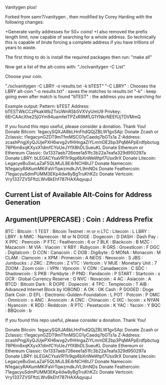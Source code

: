 Vanitygen plus!

Forked from samr7/vanitygen ,
then modified by Corey Harding with the following changes:

+Generate vanity addresses for 50+ coins!
+I also removed the prefix length limit, now capable of searching for a whole address.  So technically this is capable of brute forcing a complete address if you have trillions of years to waste.

The first thing to do is install the required packages then run:
"make all"

Now get a list of the alt-coins with: "./oclvanitygen -C List"

Choose your coin.

"./oclvanitygen -C LBRY -o results.txt -k bTEST"
"-C LBRY" : Chooses the LBRY alt-coin
"-o results.txt" : saves the matches to results.txt
"-k" : keep going even after match is found
"bTEST" : the address you are searching for

Example output:
Pattern: bTEST
Address: bTESTWkCCzPkakWbZTxUWnRSb5VXVyUmU9
Privkey: 6ErCAAcXhe25jGYm94uamfetTPZxR9MfLG1YNkrNEEfUjTDVMmQ

If you found this repo useful, please consider a donation.  Thank You!
Donate Bitcoin: 1egacySQXJA8bLHnFhdQQjZBLW1gxSAjc
Donate Zcash or Zclassic: t1egacynGZDT9mTfmMSCG1yCaedq7bGTs1a
Z-Address: zcashPngjXyQJUjePXH6wvg2vfHHngaZiYLmmDE2bp3PqMAPpErdfpbctug78P6m8xqKXyxX1dmfCYoUeJYfX8hDLSueuKL
Donate Ethereum or Ethereum Classic: 0x1337aeb726eee1a51fc3b22a7eafa329d950297a
Donate LBRY: bLEGACYsaVR11r9qp6bXnWeWtpf7Usx9rX
Donate Litecoin: LegacyeBuSwLaZaF5QLMiJL8E4rNCH6tJ7
Donate Namecoin: N1egacyRAKumMKiFaVrTqwzmdkJVL9mNDs
Donate Feathercoin: 71egacyuSdmPUMM3EKp4dw8yBgTruKhKZc
Donate Vertcoin: Vry1337ZVSFftzLWvBkEhf787HAXAqyupJ

Current List of Available Alt-Coins for Address Generation
---------------------------------------------------
Argument(UPPERCASE) : Coin : Address Prefix
---------------
BTC : Bitcoin : 1
TEST : Bitcoin Testnet : m or n
LTC : Litecoin : L
LBRY : LBRY : b
NMC : Namecoin : M or N
DOGE : Dogecoin : D
DASH : Dash Pay : X
PPC : Peercoin : P
FTC : Feathercoin : 6 or 7
BLK : Blackcoin : B
MZC : Mazacoin : M
VIA : Viacoin : V
RBY : Rubycoin : R
GRS : Groestlcoin : F
DGC : Digitalcoin : D
CCN : Canacoin : C
DGB : Digibyte : D
MONA : Monacoin : M
CLAM : Clamcoin : x
XPM : Primecoin : A
NEOS : Neoscoin : S
JBS : Jumbucks : J
ZRC : Ziftrcoin : Z
VTC : Vertcoin : V
MUE : Monetary Unit : 7
ZOOM : Zoom coin : i
VPN : Vpncoin : V
CDN : Canadaecoin : C
SDC : Shadowcoin : S
PKB : Parkbyte : P
PND : Pandacoin : P
START : Startcoin : s
GCR : Global Currency Reserve : G
NVC : Novacoin : 4
AC : Asiacoin : A
BTCD : Bitcoin Dark : R
DOPE : Dopecoin : 4
TPC : Templecoin : T
AIB : Advanced Internet Block by IOBOND : A
OK : OK Cash : P
DOGED : Doge Dark Coin : D
EFL : Electronic-Gulden-Foundation : L
POT : Potcoin : P
OMC : Omnicoin : o
ANC : Anoncoin : A
CNC : Chinacoin : C
IXC : Ixcoin : x
NYAN : Nyancoin : K
RDD : Reddcoin : R
PTC : Pesetacoin : K
YAC : Yacoin : Y
BQC : BBQcoin : b

If you found this repo useful, please consider a donation.  Thank You!

Donate Bitcoin: 1egacySQXJA8bLHnFhdQQjZBLW1gxSAjc
Donate Zcash or Zclassic: t1egacynGZDT9mTfmMSCG1yCaedq7bGTs1a
Z-Address: zcashPngjXyQJUjePXH6wvg2vfHHngaZiYLmmDE2bp3PqMAPpErdfpbctug78P6m8xqKXyxX1dmfCYoUeJYfX8hDLSueuKL
Donate Ethereum or Ethereum Classic: 0x1337aeb726eee1a51fc3b22a7eafa329d950297a
Donate LBRY: bLEGACYsaVR11r9qp6bXnWeWtpf7Usx9rX
Donate Litecoin: LegacyeBuSwLaZaF5QLMiJL8E4rNCH6tJ7
Donate Namecoin: N1egacyRAKumMKiFaVrTqwzmdkJVL9mNDs
Donate Feathercoin: 71egacyuSdmPUMM3EKp4dw8yBgTruKhKZc
Donate Vertcoin: Vry1337ZVSFftzLWvBkEhf787HAXAqyupJ
